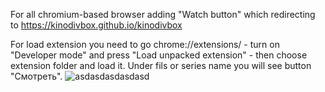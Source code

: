 For all chromium-based browser adding "Watch button" which redirecting to https://kinodivbox.github.io/kinodivbox

For load extension you need to go chrome://extensions/ - turn on "Developer mode" and press "Load unpacked extension" - then choose extension folder and load it. Under fils or series name you will see button "Смотреть". 
![asdasdasdasdasd](https://github.com/Oksovskii/Kinopoisk-watch-button/assets/32220874/f5df78d6-2ff5-44a0-9c27-e79ac9d54018)
